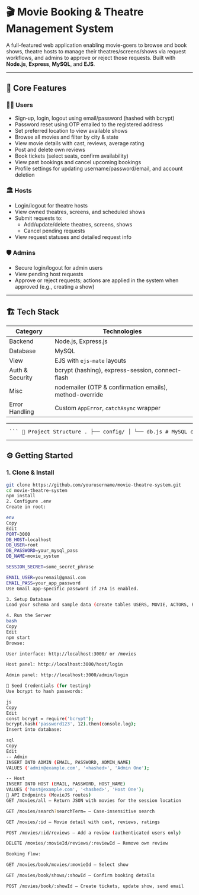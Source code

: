# 🎬 Movie Booking & Theatre Management System

A full-featured web application enabling movie-goers to browse and book shows, theatre hosts to manage their theatres/screens/shows via request workflows, and admins to approve or reject those requests. Built with **Node.js**, **Express**, **MySQL**, and **EJS**.

---

## 🚀 Core Features

### 🧑‍🎬 Users
- Sign‑up, login, logout using email/password (hashed with bcrypt)
- Password reset using OTP emailed to the registered address
- Set preferred location to view available shows
- Browse all movies and filter by city & state
- View movie details with cast, reviews, average rating
- Post and delete own reviews
- Book tickets (select seats, confirm availability)
- View past bookings and cancel upcoming bookings
- Profile settings for updating username/password/email, and account deletion

### 🏛️ Hosts
- Login/logout for theatre hosts
- View owned theatres, screens, and scheduled shows
- Submit requests to:  
  - Add/update/delete theatres, screens, shows  
  - Cancel pending requests
- View request statuses and detailed request info

### 🛡️ Admins
- Secure login/logout for admin users
- View pending host requests
- Approve or reject requests; actions are applied in the system when approved (e.g., creating a show)

---

## 🏗️ Tech Stack

| Category | Technologies |
|---------|--------------|
| Backend | Node.js, Express.js |
| Database | MySQL |
| View | EJS with `ejs-mate` layouts |
| Auth & Security | bcrypt (hashing), express-session, connect-flash |
| Misc | nodemailer (OTP & confirmation emails), method-override |
| Error Handling | Custom `AppError`, `catchAsync` wrapper |

---

<pre lang="markdown"> ``` 📁 Project Structure . ├── config/ │ └── db.js # MySQL connector ├── routes/ │ ├── users.js # Authentication, booking, profile, reviews │ ├── movies.js # Browse movies, show details, movie APIs │ ├── host.js # Host panel & request workflow │ └── admin.js # Admin approvals/rejections ├── views/ │ ├── users/ # Login, register, forgot/reset password, profile │ ├── movies/ # Movie list, detail, book, shows │ ├── host/ # Host dashboard, requests │ └── admin/ # Admin dashboard ├── public/ # CSS, JS, images ├── AppError.js # Custom error class ├── catchAsync.js # Async wrapper for preventing unhandled rejections ├── server.js # App entrypoint └── .env # Credentials & secrets ``` </pre>
---

## ⚙️ Getting Started

### 1. Clone & Install

```bash
git clone https://github.com/yourusername/movie-theatre-system.git
cd movie-theatre-system
npm install
2. Configure .env
Create in root:

env
Copy
Edit
PORT=3000
DB_HOST=localhost
DB_USER=root
DB_PASSWORD=your_mysql_pass
DB_NAME=movie_system

SESSION_SECRET=some_secret_phrase

EMAIL_USER=youremail@gmail.com
EMAIL_PASS=your_app_password
Use Gmail app-specific password if 2FA is enabled.

3. Setup Database
Load your schema and sample data (create tables USERS, MOVIE, ACTORS, ROLES, SHOWS, SCREEN, THEATRE, HOST, ADMIN, HOST_REQUESTS, REVIEWS, TICKET). Ensure foreign keys match routes.

4. Run the Server
bash
Copy
Edit
npm start
Browse:

User interface: http://localhost:3000/ or /movies

Host panel: http://localhost:3000/host/login

Admin panel: http://localhost:3000/admin/login

🔐 Seed Credentials (for testing)
Use bcrypt to hash passwords:

js
Copy
Edit
const bcrypt = require('bcrypt');
bcrypt.hash('password123', 12).then(console.log);
Insert into database:

sql
Copy
Edit
-- Admin
INSERT INTO ADMIN (EMAIL, PASSWORD, ADMIN_NAME)
VALUES ('admin@example.com', '<hashed>', 'Admin One');

-- Host
INSERT INTO HOST (EMAIL, PASSWORD, HOST_NAME)
VALUES ('host@example.com', '<hashed>', 'Host One');
🧩 API Endpoints (MovieJS routes)
GET /movies/all – Return JSON with movies for the session location

GET /movies/search?searchTerm= – Case-insensitive search

GET /movies/:id – Movie detail with cast, reviews, ratings

POST /movies/:id/reviews – Add a review (authenticated users only)

DELETE /movies/:movieId/reviews/:reviewId – Remove own review

Booking flow:

GET /movies/book/movies/:movieId – Select show

GET /movies/book/shows/:showId – Confirm booking details

POST /movies/book/:showId – Create tickets, update show, send email

